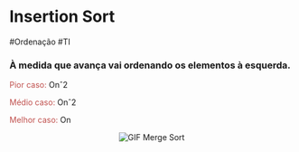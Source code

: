 
# Insertion Sort

#Ordenação   #TI

### À medida que avança vai ordenando os elementos à esquerda.

<font color="#c0504d">Pior caso:</font> Onˆ2

<font color="#c0504d">Médio caso:</font> Onˆ2

<font color="#c0504d">Melhor caso:</font>  On





<div style="text-align: center;">
  <img src="Exemplo de Insertion Sort.gif" alt="GIF Merge Sort">
</div>